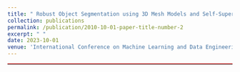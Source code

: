 ```yaml
---
title: " Robust Object Segmentation using 3D Mesh Models and Self-Supervised Learning "
collection: publications
permalink: /publication/2010-10-01-paper-title-number-2
excerpt: " "
date: 2023-10-01
venue: 'International Conference on Machine Learning and Data Engineering (ICMLDE 2023)'
---
```

<hr style="border-top: 1px solid red; margin: 1em 0;">
